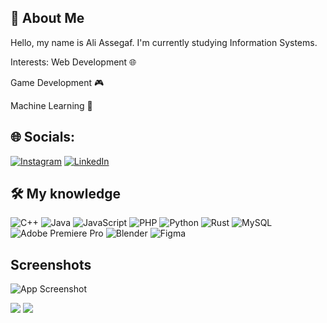 
## 🚀 About Me
Hello, my name is Ali Assegaf. I'm currently studying Information Systems.

Interests: 
Web Development 🌐

Game Development 🎮

Machine Learning 🤖



## 🌐 Socials:
[![Instagram](https://img.shields.io/badge/Instagram-%23E4405F.svg?logo=Instagram&logoColor=white)](https://www.instagram.com/ali_avvv/) [![LinkedIn](https://img.shields.io/badge/LinkedIn-%230077B5.svg?logo=linkedin&logoColor=white)](https://www.linkedin.com/in/ali-assegaf-1597b72b6/)

## 🛠 My knowledge

![C++](https://img.shields.io/badge/c++-%2300599C.svg?style=for-the-badge&logo=c%2B%2B&logoColor=white) ![Java](https://img.shields.io/badge/java-%23ED8B00.svg?style=for-the-badge&logo=openjdk&logoColor=white) ![JavaScript](https://img.shields.io/badge/javascript-%23323330.svg?style=for-the-badge&logo=javascript&logoColor=%23F7DF1E) ![PHP](https://img.shields.io/badge/php-%23777BB4.svg?style=for-the-badge&logo=php&logoColor=white) ![Python](https://img.shields.io/badge/python-3670A0?style=for-the-badge&logo=python&logoColor=ffdd54) ![Rust](https://img.shields.io/badge/rust-%23000000.svg?style=for-the-badge&logo=rust&logoColor=white) ![MySQL](https://img.shields.io/badge/mysql-4479A1.svg?style=for-the-badge&logo=mysql&logoColor=white) ![Adobe Premiere Pro](https://img.shields.io/badge/Adobe%20Premiere%20Pro-9999FF.svg?style=for-the-badge&logo=Adobe%20Premiere%20Pro&logoColor=white) ![Blender](https://img.shields.io/badge/blender-%23F5792A.svg?style=for-the-badge&logo=blender&logoColor=white) ![Figma](https://img.shields.io/badge/figma-%23F24E1E.svg?style=for-the-badge&logo=figma&logoColor=white)




## Screenshots

![App Screenshot](https://i.ibb.co.com/ScM4SP1/Screenshot-2024-12-06-230939.png")

![](https://github-readme-stats.vercel.app/api?username=AliAvvvv&hide_title=false&hide_rank=false&show_icons=true&include_all_commits=true&count_private=true&disable_animations=false&theme=dracula&locale=en&hide_border=false&order=1)
![](https://github-readme-stats.vercel.app/api/top-langs?username=AliAvvvv&locale=en&hide_title=false&layout=compact&card_width=320&langs_count=5&theme=dracula&hide_border=false&order=2)
